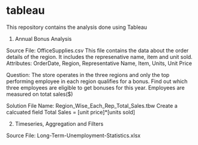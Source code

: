 # tableau
This repository contains the analysis done using Tableau

1. Annual Bonus Analysis

Source File: OfficeSupplies.csv
This file contains the data about the order details of the region. It includes the represenative name, item and unit sold.
Attributes: OrderDate,	Region,	Representative Name,	Item,	Units,	Unit Price

Question: The store operates in the three regions and only the top performing employee in each region qualifies for a bonus. Find out which three employees are eligible to get bonuses for this year. Employees are measured on totat sales($)

Solution File Name: Region_Wise_Each_Rep_Total_Sales.tbw
Create a calcuated field Total Sales = [unit price]*[units sold]

2. Timeseries, Aggregation and Filters

Source File: Long-Term-Unemployment-Statistics.xlsx
